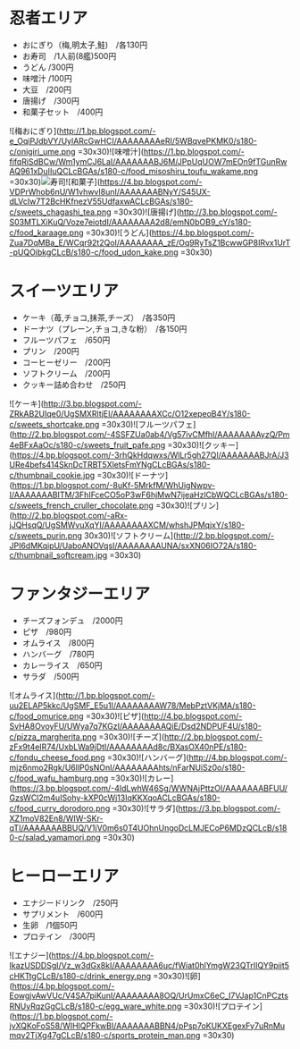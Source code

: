 # 忍者エリア
* おにぎり（梅,明太子,鮭)　/各130円
* お寿司　/1人前(8艦)500円
* うどん /300円
* 味噌汁 /100円
* 大豆　/200円
* 唐揚げ　/300円
* 和菓子セット　/400円

![梅おにぎり](http://1.bp.blogspot.com/-e_OqiPJdbVY/UylARcGwHCI/AAAAAAAAeRI/5WBqvePKMK0/s180-c/onigiri_ume.png =30x30)![味噌汁](https://1.bp.blogspot.com/-fifqRiSdBCw/Wm1ymCJ6LaI/AAAAAAABJ6M/JPpUqUOW7mEOn9fTGunRwAQ961xDuIIuQCLcBGAs/s180-c/food_misoshiru_toufu_wakame.png =30x30)![寿司](http://2.bp.blogspot.com/-RB1mDuQvGkI/USyJ0W9QfKI/AAAAAAAAObc/Idip0N8CFUw/s180-c/nigirizushi_moriawase.png　=30x30)![和菓子](https://4.bp.blogspot.com/-VDPrWhob6nU/W1vhwvI8unI/AAAAAAABNyY/S45UX-dLVcIw7T2BcHKfnezV55UdfaxwACLcBGAs/s180-c/sweets_chagashi_tea.png =30x30)![唐揚げ](http://3.bp.blogspot.com/-S03MTLXiKuQ/Voze7eiotdI/AAAAAAAA2d8/emN0bOB9_cY/s180-c/food_karaage.png =30x30)![うどん](https://4.bp.blogspot.com/-Zua7DqMBa_E/WCqr92t2QoI/AAAAAAAA_zE/Oq9RyTsZ1BcwwGP8IRvx1UrT-pUQOibkgCLcB/s180-c/food_udon_kake.png =30x30)

# スイーツエリア
* ケーキ（苺,チョコ,抹茶,チーズ）　/各350円
* ドーナツ（プレーン,チョコ,きな粉）　/各150円
* フルーツパフェ　/650円
* プリン　/200円
* コーヒーゼリー　/200円
* ソフトクリーム　/200円
* クッキー詰め合わせ　/250円

![ケーキ](http://3.bp.blogspot.com/-ZRkAB2UIqe0/UgSMXRltjEI/AAAAAAAAXCc/O12xepeoB4Y/s180-c/sweets_shortcake.png =30x30)![フルーツパフェ](http://2.bp.blogspot.com/-4SSFZUa0ab4/Vg57ivCMfhI/AAAAAAAAyzQ/Pm4eBFxAaOc/s180-c/sweets_fruit_pafe.png =30x30)![クッキー](https://4.bp.blogspot.com/-3rhQkHdqwxs/WlLr5gh27QI/AAAAAAABJrA/J3URe4befs414SknDcTRBT5XletsFmYNgCLcBGAs/s180-c/thumbnail_cookie.jpg =30x30)![ドーナツ](https://1.bp.blogspot.com/-8uKf-5MrkfM/WhUigNwpv-I/AAAAAAABITM/3FhIFceCO5oP3wF6hjMwN7ijeaHzlCbWQCLcBGAs/s180-c/sweets_french_cruller_chocolate.png =30x30)![プリン](http://2.bp.blogspot.com/-aRx-jJQHsqQ/UgSMWvuXqYI/AAAAAAAAXCM/whshJPMqjxY/s180-c/sweets_purin.png 30x30)![ソフトクリーム](http://2.bp.blogspot.com/-JPI6dMKqipU/UaboANOVqsI/AAAAAAAAUNA/sxXN06IO72A/s180-c/thumbnail_softcream.jpg =30x30)

# ファンタジーエリア
* チーズフォンデュ　/2000円
* ピザ　/980円
* オムライス　/800円
* ハンバーグ　/780円
* カレーライス　/650円
* サラダ　/500円

![オムライス](http://1.bp.blogspot.com/-uu2ELAP5kkc/UgSMF_E5u1I/AAAAAAAAW78/MebPztVKjMA/s180-c/food_omurice.png =30x30)![ピザ](http://4.bp.blogspot.com/-SvHA8OvoyFU/UWya7q7KGzI/AAAAAAAAQiE/Dsd2NDPUF4U/s180-c/pizza_margherita.png =30x30)![チーズ](http://2.bp.blogspot.com/-zFx9t4eIR74/UxbLWa9jDtI/AAAAAAAAd8c/BXasOX40nPE/s180-c/fondu_cheese_food.png =30x30)![ハンバーグ](http://4.bp.blogspot.com/-mjz6nmo2Rgk/U6llP0sNOnI/AAAAAAAAhts/nFarNUiSz0o/s180-c/food_wafu_hamburg.png =30x30)![カレー](https://3.bp.blogspot.com/-4IdLwhW46Sg/WWNAjPttzOI/AAAAAAABFUU/GzsWCl2m4uISohy-kXP0cWj13IqKKXqoACLcBGAs/s180-c/food_curry_dorodoro.png =30x30)![サラダ](https://3.bp.blogspot.com/-XZ1moV82En8/WIW-SKr-qTI/AAAAAAABBUQ/V1jV0m6s0T4UOhnUngoDcLMJECoP6MDzQCLcB/s180-c/salad_yamamori.png =30x30)

# ヒーローエリア
* エナジードリンク　/250円
* サプリメント　/600円
* 生卵　/1個50円
* プロテイン　/300円

![エナジー](https://4.bp.blogspot.com/-IkazUSDDSgI/Vz_w3dGx8kI/AAAAAAAA6uc/fWiat0hlYmgW23QTrIIQY9piit5cHKTtgCLcB/s180-c/drink_energy.png =30x30)![卵](https://4.bp.blogspot.com/-EowgjvAwVUc/V4SA7piKunI/AAAAAAAA8OQ/UrUmxC6eC_I7VJap1CnPCztsRNUyRqzGgCLcB/s180-c/egg_ware_white.png =30x30)![プロテイン](https://1.bp.blogspot.com/-jvXQKoFoS58/WIHlQPFkwBI/AAAAAAABBN4/pPsp7oKUKXEgexFy7uRnMumqv2TjXg47gCLcB/s180-c/sports_protein_man.png =30x30)
